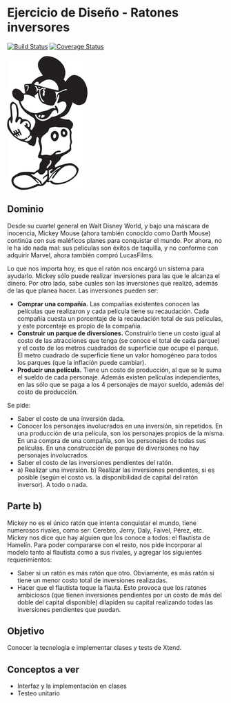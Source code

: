 
# Ejercicio de Diseño - Ratones inversores

[![Build Status](https://travis-ci.org/uqbar-project/eg-ratones-xtend.svg?branch=master)](https://travis-ci.org/uqbar-project/eg-ratones-xtend) [![Coverage Status](https://coveralls.io/repos/github/uqbar-project/eg-ratones-xtend/badge.svg?branch=master)](https://coveralls.io/github/uqbar-project/eg-ratones-xtend?branch=master)

![image](images/mickey.jpg) 

## Dominio
Desde su cuartel general en Walt Disney World, y bajo una máscara de inocencia, Mickey Mouse (ahora también conocido como Darth Mouse) continúa con sus maléficos planes para conquistar el mundo. Por ahora, no le ha ido nada mal: sus películas son éxitos de taquilla, y no conforme con adquirir Marvel, ahora también compró LucasFilms. 

Lo que nos importa hoy, es que el ratón nos encargó un sistema para ayudarlo. Mickey sólo puede realizar inversiones para las que le alcanza el dinero. Por otro lado, sabe cuales son las inversiones que realizó, además de las que planea hacer. Las inversiones pueden ser:

* **Comprar una compañía.** Las compañías existentes conocen las películas que realizaron y cada película tiene su recaudación. Cada compañía cuesta un porcentaje de la recaudación total de sus películas, y este porcentaje es propio de la compañía.
* **Construir un parque de diversiones.** Construirlo tiene un costo igual al costo de las atracciones que tenga (se conoce el total de cada parque) y el costo de los metros cuadrados de superficie que ocupe el parque. El metro cuadrado de superficie tiene un valor homogéneo para todos los parques (que la inflación puede cambiar).
* **Producir una película.** Tiene un costo de producción, al que se le suma el sueldo de cada personaje. Además existen películas independientes, en las sólo que se paga a los 4 personajes de mayor sueldo, además del costo de producción. 

Se pide:
* Saber el costo de una inversión dada.
* Conocer los personajes involucrados en una inversión, sin repetidos. En una producción de una película, son los personajes propios de la misma. En una compra de una compañía, son los personajes de todas sus películas. En una construcción de parque de diversiones no hay personajes involucrados.
* Saber el costo de las inversiones pendientes del ratón.
* a) Realizar una inversión. b) Realizar las inversiones pendientes, si es posible (según el costo vs. la disponibilidad de capital del ratón inversor). A todo o nada. 

## Parte b) 

Mickey no es el único ratón que intenta conquistar el mundo, tiene numerosos rivales, como ser: Cerebro, Jerry, Daly, Faivel, Pérez, etc. Mickey nos dice que hay alguien que los conoce a todos: el flautista de Hamelín. Para poder compararse con el resto, nos pide incorporar al modelo tanto al flautista como a sus rivales, y agregar los siguientes requerimientos:
* Saber si un ratón es más ratón que otro. Obviamente, es más ratón si tiene un menor costo total de inversiones realizadas.
* Hacer que el flautista toque la flauta. Esto provoca que los ratones ambiciosos (que tienen inversiones pendientes por un costo de más del doble del capital disponible) dilapiden su capital realizando todas las inversiones pendientes que puedan.


## Objetivo

Conocer la tecnología e implementar clases y tests de Xtend.

## Conceptos a ver

* Interfaz y la implementación en clases
* Testeo unitario

